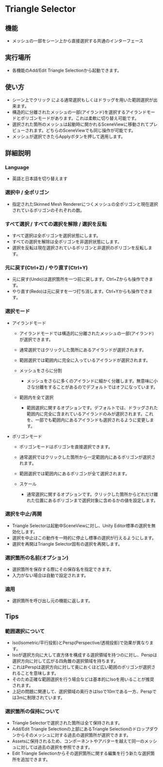 # Triangle Selector

## 機能
- メッシュの一部をシーン上から直接選択する共通のインターフェース

## 実行場所
- 各機能のAdd/Edit Triangle Selectionから起動できます。

## 使い方
- シーン上でクリック による通常選択もしくはドラッグを用いた範囲選択が出来ます。
- 構造的に分離されたメッシュの一部(アイランド)を選択するアイランドモードとポリゴンモードがあります。これは柔軟に切り替え可能です。
- 選択された箇所のメッシュは起動時に開かれるSceneViewに移動されてプレビューされます。どちらのSceneViewでも同じ操作が可能です。
- メッシュが選択できたらApplyボタンを押して適用します。

## 詳細説明

### Language
- 英語と日本語を切り替えます  

### 選択中 / 全ポリゴン
- 指定されたSkinned Mesh Rendererにつくメッシュの全ポリゴンと現在選択されているポリゴンのそれぞれの数。

### すべて選択 / すべての選択を解除 / 選択を反転
- すべて選択は全ポリゴンを選択状態にします。
- すべての選択を解除は全ポリゴンを非選択状態にします。
- 選択を反転は現在選択されているポリゴンと非選択のポリゴンを反転します。

### 元に戻す(Ctrl+Z) / やり直す(Ctrl+Y)
- 元に戻す(Undo)は選択箇所を一つ前に戻します。Ctrl+Zからも操作できます。
- やり直す(Redo)は元に戻すを一つ打ち消します。Ctrl+Yからも操作できます。

### 選択モード
- アイランドモード
    - アイランドモードでは構造的に分離されたメッシュの一部(アイランド)が選択できます。
    - 通常選択ではクリックした箇所にあるアイランドが選択されます。
    - 範囲選択では範囲内に完全に入っているアイランドが選択されます。

    - メッシュをさらに分割
        - メッシュをさらに多くのアイランドに細かく分離します。無意味に小さな分離をすることがあるのでデフォルトではオフになっています。
    - 範囲内を全て選択
        - 範囲選択に関するオプションです。デフォルトでは、ドラッグされた範囲内に完全に含まれているアイランドのみが選択されます。これを、一部でも範囲内にあるアイランドも選択されるように変更します。

- ポリゴンモード
    - ポリゴンモードはポリゴンを直接選択できます。
    - 通常選択ではクリックした箇所から一定範囲内にあるポリゴンが選択されます。
    - 範囲選択では範囲内にあるポリゴンが全て選択されます。

    - スケール
        - 通常選択に関するオプションです。クリックした箇所からどれだけ離れた位置にあるポリゴンまで選択対象に含めるかの値を設定します。

### 選択を中止/再開
- Triangle Selectorは起動中SceneViewに対し、Unity Editor標準の選択を無効化します。
- 選択を中止はこの動作を一時的に停止し標準の選択が行えるようにします。
- 選択を再開はTriangle Selector固有の選択を再開します。

### 選択箇所の名前(オプション)
- 選択箇所を保存する際にその保存名を指定できます。
- 入力がない場合は自動で設定されます。

### 適用
- 選択箇所を呼び出し元の機能に返します。

## Tips

### 範囲選択について
- Iso(Isometric/平行投影)とPersp(Perspective/透視投影)で効果が異なります。
- Isoが選択方向に大して直方体を構成する選択領域を持つのに対し、Perspは選択方向に対して広がる四角錐の選択領域を持ちます。
- これはPerspは選択方向に対して奥におくほど広い範囲のポリゴンが選択されることを意味します。
- そのため正確な範囲選択を行う場合などは基本的にIsoを用いることが推奨されます。
- 上記の問題に関連して、選択領域の奥行きはIsoで10mである一方、Perspでは3mに制限されています。

### 選択箇所の保持について
- Triangle Selectorで選択された箇所は全て保持されます。
- Add/Edit Triangle Selectionの上部にあるTriangle Selectionのドロップダウンからそのメッシュに対する過去の選択箇所が選択できます。
- Assetsに保持されるため、コンポーネントやアバターを越えて同一のメッシュに対しては過去の選択を参照できます。
- Edit Triangle Selectionからその選択箇所に関する編集を行う新たな選択箇所を追加できます。


